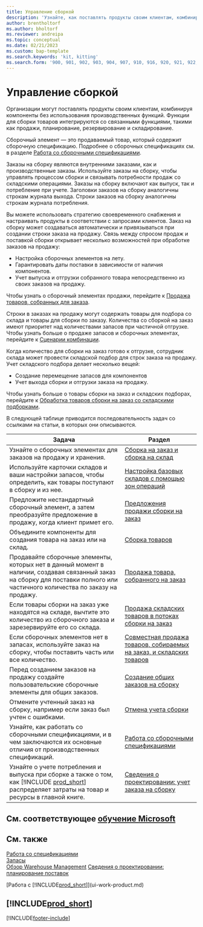 ```yaml
---
title: Управление сборкой
description: 'Узнайте, как поставлять продукты своим клиентам, комбинируя компоненты в простых процессах без использования производственных функций.'
author: brentholtorf
ms.author: bholtorf
ms.reviewer: andreipa
ms.topic: conceptual
ms.date: 02/21/2023
ms.custom: bap-template
ms.search.keywords: 'kit, kitting'
ms.search.form: '900, 901, 902, 903, 904, 907, 910, 916, 920, 921, 922, 923, 940, 941, 942, 930, 931, 932, 914, 915, 905'
---
```

# <a name="assembly-management" />Управление сборкой

Организации могут поставлять продукты своим клиентам, комбинируя компоненты без использования производственных функций. Функции для сборки товаров интегрируются со связанными функциями, такими как продажи, планирование, резервирование и складирование.  

Сборочный элемент — это продаваемый товар, который содержит сборочную спецификацию. Подробнее о сборочных спецификациях см. в разделе [Работа со сборочными спецификациями](assembly-how-work-assembly-boms.md).

Заказы на сборку являются внутренними заказами, как и производственные заказы. Используйте заказы на сборку, чтобы управлять процессом сборки и связывать потребности продаж со складскими операциями. Заказы на сборку включают как выпуск, так и потребление при учете. Заголовки заказов на сборку аналогичны строкам журнала выхода. Строки заказов на сборку аналогичны строкам журнала потребления.  

Вы можете использовать стратегию своевременного снабжения и настраивать продукты в соответствии с запросами клиентов. Заказ на сборку может создаваться автоматически и привязываться при создании строки заказа на продажу. Связь между спросом продаж и поставкой сборки открывает несколько возможностей при обработке заказов на продажу:

* Настройка сборочных элементов на лету.
* Гарантировать даты поставки в зависимости от наличия компонентов.
* Учет выпуска и отгрузки собранного товара непосредственно из своих заказов на продажу.

Чтобы узнать о сборочный элементах продажи, перейдите к [Продажа товаров, собранных для заказа](assembly-how-to-sell-items-assembled-to-order.md).  

Строки в заказах на продажу могут содержать товары для подбора со склада и товары для сборки по заказу. Количества со сборкой на заказ имеют приоритет над количествами запасов при частичной отгрузке. Чтобы узнать больше о продаже запасов и сборочных элементах, перейдите к [Сценарии комбинации](assembly-assemble-to-order-or-assemble-to-stock.md#combination-scenarios).  

Когда количество для сборки на заказ готово к отгрузке, сотрудник склада может провести складской подбор для строк заказа на продажу. Учет складского подбора делает несколько вещей:

* Создание перемещение запасов для компонентов
* Учет выхода сборки и отгрузки заказа на продажу.

Чтобы узнать больше о товары сборки на заказ и складских подборах, перейдите к [Обработка товаров сборки на заказ со складскими подборками](warehouse-how-to-pick-items-with-inventory-picks.md#handling-assemble-to-order-items-with-inventory-picks).

В следующей таблице приводится последовательность задач со ссылками на статьи, в которых они описываются.

|**Задача**|**Раздел**|  
|------------|-------------|  
|Узнайте о сборочных элементах для заказов на продажу и хранения.|[Сборка на заказ и сборка на склад](assembly-assemble-to-order-or-assemble-to-stock.md)|
|Используйте карточки складов и ваши настройки запасов, чтобы определить, как товары поступают в сборку и из нее.|[Настройка базовых складов с помощью зон операций](warehouse-how-to-set-up-basic-warehouses-with-operations-areas.md)|
|Предложите нестандартный сборочный элемент, а затем преобразуйте предложение в продажу, когда клиент примет его.|[Предложения продажи сборки на заказ](assembly-how-to-quote-an-assemble-to-order-sale.md)|
|Объедините компоненты для создания товара на заказ или на склад.|[Сборка товаров](assembly-how-to-assemble-items.md)|  
|Продавайте сборочные элементы, которых нет в данный момент в наличии, создавая связанный заказ на сборку для поставки полного или частичного количества по заказу на продажу.|[Продажа товара, собранного на заказ](assembly-how-to-sell-items-assembled-to-order.md)|
|Если товары сборки на заказ уже находятся на складе, вычтите это количество из сборочного заказа и зарезервируйте его со склада.|[Продажа складских товаров в потоках сборки на заказ](assembly-how-to-sell-inventory-items-in-assemble-to-order-flows.md)|  
|Если сборочных элементов нет в запасах, используйте заказ на сборку, чтобы поставить часть или все количество.|[Совместная продажа товаров, собираемых на заказ, и складских товаров](assembly-how-to-sell-assemble-to-order-items-and-inventory-items-together.md)|
|Перед созданием заказов на продажу создайте пользовательские сборочные элементы для общих заказов.|[Создание общих заказов на сборку](assembly-how-to-create-blanket-assembly-orders.md)|
|Отмените учтенный заказ на сборку, например если заказ был учтен с ошибками.|[Отмена учета сборки](assembly-how-to-undo-assembly-posting.md)|
|Узнайте, как работать со сборочными спецификациями, и в чем заключаются их основные отличия от производственных спецификаций.|[Работа со сборочными спецификациями](assembly-how-work-assembly-boms.md)|
|Узнайте о учете потребления и выпуска при сборке а также о том, как [!INCLUDE [prod_short](includes/prod_short.md)] распределяет затраты на товар и ресурсы в главной книге.|[Сведения о проектировании: учет заказа на сборку](design-details-assembly-order-posting.md)|  

## <a name="see-related-microsoft-training" />См. соответствующее [обучение Microsoft](/training/paths/assemble-items-dynamics-365-business-central/)

## <a name="see-also" />См. также

[Работа со спецификациями](inventory-how-work-BOMs.md)  
[Запасы](inventory-manage-inventory.md)  
[Обзор Warehouse Management](design-details-warehouse-management.md)
[Сведения о проектировании: планирование поставок](design-details-supply-planning.md)  
<!-- [Walkthrough: Planning Supplies Manually](walkthrough-planning-supplies-manually.md)   -->
<!-- [Walkthrough: Selling, Assembling, and Shipping Kits](walkthrough-selling-assembling-and-shipping-kits.md)   -->
[Работа с [!INCLUDE[prod_short](includes/prod_short.md)]](ui-work-product.md)  

## [!INCLUDE[prod_short](includes/free_trial_md.md)]

[!INCLUDE[footer-include](includes/footer-banner.md)]
